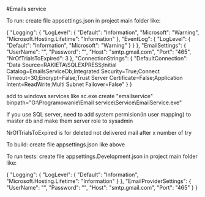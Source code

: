 #Emails service

To run: 
create file appsettings.json in project main folder like:

{
  "Logging": {
    "LogLevel": {
      "Default": "Information",
      "Microsoft": "Warning",
      "Microsoft.Hosting.Lifetime": "Information"
    },
    "EventLog": {
      "LogLevel": {
        "Default": "Information",
        "Microsoft": "Warning"
      }
    }
  },
  "EmailSettings": {
    "UserName": "",
    "Password": "",
    "Host": "smtp.gmail.com",
    "Port": "465",
    "NrOfTrialsToExpired":  3
  },
  "ConnectionStrings": {
    "DefaultConnection": "Data Source=RAKIETA\\SQLEXPRESS;Initial Catalog=EmailsServiceDb;Integrated Security=True;Connect Timeout=30;Encrypt=False;Trust Server Certificate=False;Application Intent=ReadWrite;Multi Subnet Failover=False"
  }
}

add to windows services like sc.exe create "emailservice" binpath="G:\Programowanie\Email service\Service\EmailService.exe"

If you use SQL server, need to add system permision(in user mapping) to master db and make them server role to sysadmin 


NrOfTrialsToExpired is for deleted not delivered mail after x number of try



To build:
create file appsettings.json like above


To run tests:
create file appsettings.Development.json in project main folder like:

{
  "Logging": {
    "LogLevel": {
      "Default": "Information",
      "Microsoft.Hosting.Lifetime": "Information"
    }
  },
  "EmailProviderSettings": {
    "UserName": "",
    "Password": "",
    "Host": "smtp.gmail.com",
    "Port": "465"
  }
}
